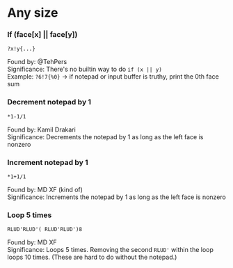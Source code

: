 # Any size

### If (face[x] || face[y])

    ?x!y{...}

Found by: @TehPers  
Significance: There's no builtin way to do `if (x || y)`  
Example: `?6!7{%0}` -> if notepad or input buffer is truthy, print the 0th face sum

### Decrement notepad by 1

    *1-1/1

Found by: Kamil Drakari  
Significance: Decrements the notepad by 1 as long as the left face is nonzero

### Increment notepad by 1

    *1+1/1

Found by: MD XF (kind of)  
Significance: Increments the notepad by 1 as long as the left face is nonzero

### Loop 5 times

    RLUD'RLUD'( RLUD'RLUD')8

Found by: MD XF  
Significance: Loops 5 times. Removing the second `RLUD'` within the loop loops 10 times. (These are hard to do without the notepad.)
